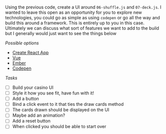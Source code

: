 Using the previous code, create a UI around `06-shuffle.js` and `07-deck.js`. I wanted to leave this open as an opportunity for you to explore new technologies, you could go as simple as using `codepen` or go all the way and build this around a framework. This is entirely up to you in this case. Ultimately we can discuss what sort of features we want to add to the build but I generally would just want to see the things below

*Possible options*
- [Create React App](https://github.com/facebook/create-react-app)
- [Vue](https://github.com/vuejs/vue-cli)
- [Ember](https://guides.emberjs.com/release/getting-started/quick-start/)
- [Codepen](https://codepen.io)

*Tasks*
- [ ] Build your casino UI
- [ ] Style it how you see fit, have fun with it!
- [ ] Add a button
- [ ] Bind a click event to it that ties the draw cards method
- [ ] The cards drawn should be displayed on the UI
- [ ] Maybe add an animation?
- [ ] Add a reset button
- [ ] When clicked you should be able to start over
